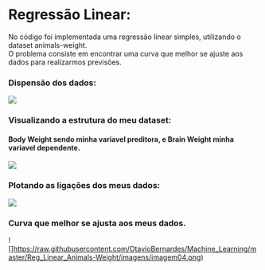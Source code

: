 
# Regressão Linear:

No código foi implementada uma regressão linear simples, utilizando o dataset animals-weight.</br>
O problema consiste em encontrar uma curva que melhor se ajuste aos dados para realizarmos previsões.

### Dispensão dos dados:

![](https://raw.githubusercontent.com/OtavioBernardes/Machine_Learning/master/Reg_Linear_Animals-Weight/imagens/imagem01.png)

### Visualizando a estrutura do meu dataset:

#### Body Weight sendo minha variavel preditora, e Brain Weight minha variavel dependente.

![](https://raw.githubusercontent.com/OtavioBernardes/Machine_Learning/master/Reg_Linear_Animals-Weight/imagens/imagem02.png)

### Plotando as ligações dos meus dados: 

![](https://raw.githubusercontent.com/OtavioBernardes/Machine_Learning/master/Reg_Linear_Animals-Weight/imagens/imagem03.png)

### Curva que melhor se ajusta aos meus dados.

![]https://raw.githubusercontent.com/OtavioBernardes/Machine_Learning/master/Reg_Linear_Animals-Weight/imagens/imagem04.png)
